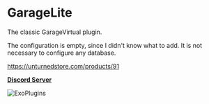 # GarageLite
The classic GarageVirtual plugin.

The configuration is empty, since I didn't know what to add. It is not necessary to configure any database.

https://unturnedstore.com/products/91
  <p>
   <b><a href="https://discord.gg/8N84Jg2DQY">Discord Server</a></b>
  </p>
  <p>
<img src="https://discord.com/api/guilds/810007530750345237/widget.png?style=banner2" alt="ExoPlugins"/>
  </p>
